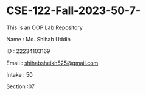 # CSE-122-Fall-2023-50-7-
This is an OOP Lab Repository 

Name : Md. Shihab Uddin 

ID : 22234103169

Email : shihabsheikh525@gmail.com

Intake : 50

Section :07
